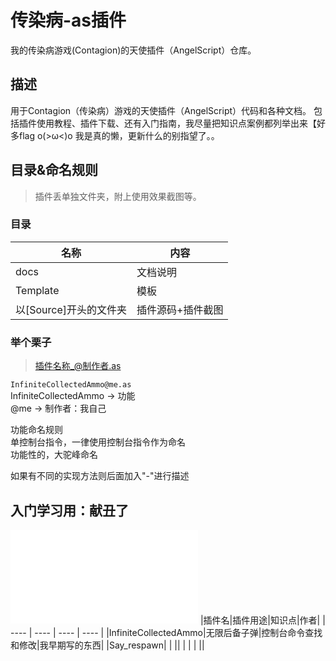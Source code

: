 # 传染病-as插件
我的传染病游戏(Contagion)的天使插件（AngelScript）仓库。 
## 描述
用于Contagion（传染病）游戏的天使插件（AngelScript）代码和各种文档。 
包括插件使用教程、插件下载、还有入门指南，我尽量把知识点案例都列举出来【好多flag o(>ω<)o 
我是真的懒，更新什么的别指望了。。 

## 目录&命名规则
>插件丢单独文件夹，附上使用效果截图等。 
### 目录
|名称|内容|
| ---- | ---- |
|docs|文档说明|
|Template|模板|
|以\[Source\]开头的文件夹|插件源码+插件截图|

### 举个栗子
>插件名称_@制作者.as 

`InfiniteCollectedAmmo@me.as`  
InfiniteCollectedAmmo -> 功能  
@me -> 制作者：我自己 

功能命名规则   
单控制台指令，一律使用控制台指令作为命名  
功能性的，大驼峰命名  
  
如果有不同的实现方法则后面加入"-"进行描述 


## 入门学习用：献丑了 
![如何使用as插件](docs/如何使用插件.md)
|插件名|插件用途|知识点|作者|
| ---- | ---- | ---- | ---- |
|InfiniteCollectedAmmo|无限后备子弹|控制台命令查找和修改|我早期写的东西|
|Say_respawn|      |      ||
|      |      |      ||

